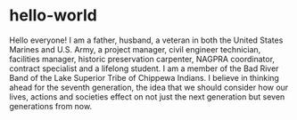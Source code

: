 # hello-world
Hello everyone! I am a father, husband, a veteran in both the United States Marines and U.S. Army, a project manager, civil engineer technician, facilities manager, historic preservation carpenter, NAGPRA coordinator, contract specialist and a lifelong student. I am a member of the Bad River Band of the Lake Superior Tribe of Chippewa Indians. I believe in thinking ahead for the seventh generation, the idea that we should consider how our lives, actions and societies effect on not just the next generation but seven generations from now.
